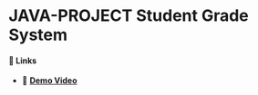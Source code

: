 # JAVA-PROJECT Student Grade System

#### **🔗 Links**

  -  🎥  [**Demo Video**](https://drive.google.com/file/d/18XgoWvuE35FmMOMGD85K81gxnIn8kxyM/view?usp=sharing)



